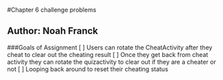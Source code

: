 #Chapter 6 challenge problems

## Author: Noah Franck

###Goals of Assignment
	[ ] Users can rotate the CheatActivity after they cheat to clear out the cheating result
	[ ] Once they get back from cheat activity they can rotate the quizactivity to clear out if they are a cheater or not
	[ ] Looping back around to reset their cheating status


